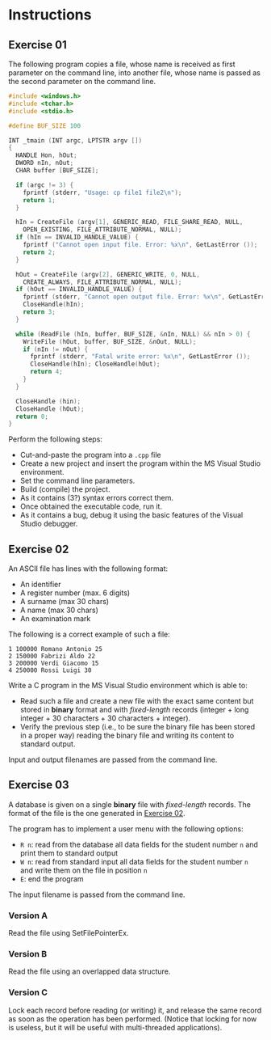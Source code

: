 # Instructions

## Exercise 01

The following program copies a file, whose name is received as first parameter on the command line, into another file, whose name is passed as the second parameter on the command line.

```cpp
#include <windows.h>
#include <tchar.h>
#include <stdio.h>

#define BUF_SIZE 100

INT _tmain (INT argc, LPTSTR argv [])
{
  HANDLE Hon, hOut;
  DWORD nIn, nOut;
  CHAR buffer [BUF_SIZE];

  if (argc != 3) {
    fprintf (stderr, "Usage: cp file1 file2\n");
    return 1;
  }

  hIn = CreateFile (argv[1], GENERIC_READ, FILE_SHARE_READ, NULL,
    OPEN_EXISTING, FILE_ATTRIBUTE_NORMAL, NULL);
  if (hIn == INVALID_HANDLE_VALUE) {
    fprintf ("Cannot open input file. Error: %x\n", GetLastError ());
    return 2;
  }

  hOut = CreateFile (argv[2], GENERIC_WRITE, 0, NULL,
    CREATE_ALWAYS, FILE_ATTRIBUTE_NORMAL, NULL);
  if (hOut == INVALID_HANDLE_VALUE) {
    fprintf (stderr, "Cannot open output file. Error: %x\n", GetLastError ());
    CloseHandle(hIn);
    return 3;
  }

  while (ReadFile (hIn, buffer, BUF_SIZE, &nIn, NULL) && nIn > 0) {
    WriteFile (hOut, buffer, BUF_SIZE, &nOut, NULL);
    if (nIn != nOut) {
      fprintf (stderr, "Fatal write error: %x\n", GetLastError ());
      CloseHandle(hIn); CloseHandle(hOut);
      return 4;
    }
  }

  CloseHandle (hin);
  CloseHandle (hOut);
  return 0;
}
```

Perform the following steps:

- Cut-and-paste the program into a ```.cpp``` file
- Create a new project and insert the program within the MS Visual Studio environment.
- Set the command line parameters.
- Build (compile) the project.
- As it contains (3?) syntax errors correct them.
- Once obtained the executable code, run it.
- As it contains a bug, debug it using the basic features of the Visual Studio debugger.

## Exercise 02

An ASCII file has lines with the following format:

- An identifier
- A register number (max. 6 digits)
- A surname (max 30 chars)
- A name (max 30 chars)
- An examination mark

The following is a correct example of such a file:

    1 100000 Romano Antonio 25
    2 150000 Fabrizi Aldo 22
    3 200000 Verdi Giacomo 15
    4 250000 Rossi Luigi 30

Write a C program in the MS Visual Studio environment which is able to:

- Read such a file and create a new file with the exact same content but stored in **binary** format and with *fixed-length* records (integer + long integer + 30 characters + 30 characters + integer).
- Verify the previous step (i.e., to be sure the binary file has
  been stored in a proper way) reading the binary file and writing its content to standard output.

Input and output filenames are passed from the command line.

## Exercise 03

A database is given on a single **binary** file with *fixed-length* records. The format of the file is the one generated in [Exercise 02](#exercise-02).

The program has to implement a user menu with the following options:

- ```R n```: read from the database all data fields for the student number ```n``` and print them to standard output
- ```W n```: read from standard input all data fields for the student number ```n``` and write them on the file in position ```n```
- ```E```: end the program

The input filename is passed from the command line.

### Version A

Read the file using SetFilePointerEx.

### Version B

Read the file using an overlapped data structure.

### Version C

Lock each record before reading (or writing) it, and release the same record as soon as the operation has been performed. (Notice that locking for now is useless, but it will be useful with multi-threaded applications).
